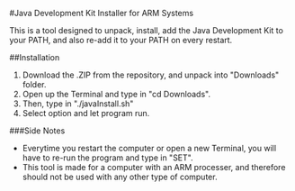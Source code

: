 #Java Development Kit Installer for ARM Systems

This is a tool designed to unpack, install, add the Java Development Kit to your PATH, and also re-add it to your PATH on every restart.

##Installation
1. Download the .ZIP from the repository, and unpack into "Downloads" folder.
2. Open up the Terminal and type in "cd Downloads".
3. Then, type in "./javaInstall.sh"
4. Select option and let program run.

###Side Notes
* Everytime you restart the computer or open a new Terminal, you will have to re-run the program and type in "SET".
* This tool is made for a computer with an ARM processer, and therefore should not be used with any other type of computer.
